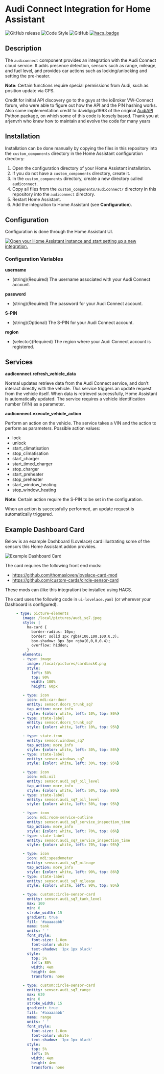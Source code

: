Audi Connect Integration for Home Assistant
============================================================

![GitHub release](https://img.shields.io/github/release/Cyr-ius/hass-audiconnect)
![Code Style][blackbadge]
![GitHub](https://img.shields.io/github/license/cyr-ius/hass-audiconnect)
[![hacs_badge](https://img.shields.io/badge/HACS-Custom-41BDF5.svg)](https://github.com/hacs/integration)

Description 
------------
The `audiconnect` component provides an integration with the Audi Connect cloud service. It adds presence detection, sensors such as range, mileage, and fuel level, and provides car actions such as locking/unlocking and setting the pre-heater.

**Note:** Certain functions require special permissions from Audi, such as position update via GPS. 

Credit for initial API discovery go to the guys at the ioBroker VW-Connect forum, who were able to figure out how the API and the PIN hashing works. Also some implementation credit to davidgiga1993 of the original [AudiAPI](https://github.com/davidgiga1993/AudiAPI) Python package, on which some of this code is loosely based.
Thank you at arjenvrh who knew how to maintain and evolve the code for many years

Installation
------------

Installation can be done manually by copying the files in this repository into the `custom_components` directory in the Home Assistant configuration directory:
1. Open the configuration directory of your Home Assistant installation.
2. If you do not have a `custom_components` directory, create it.
3. In the `custom_components` directory, create a new directory called `audiconnect`.
4. Copy all files from the `custom_components/audiconnect/` directory in this repository into the `audiconnect` directory.
5. Restart Home Assistant.
6. Add the integration to Home Assistant (see **Configuration**).

Configuration
-------------

Configuration is done through the Home Assistant UI.

[![Open your Home Assistant instance and start setting up a new integration.](https://my.home-assistant.io/badges/config_flow_start.svg)](https://my.home-assistant.io/redirect/config_flow_start/?domain=audiconnect)

### Configuration Variables

**username**

- (string)(Required) The username associated with your Audi Connect account.

**password**

- (string)(Required) The password for your Audi Connect account.

**S-PIN**

- (string)(Optional) The S-PIN for your Audi Connect account.

**region**

- (selector)(Required) The region where your Audi Connect account is registered. 

Services
--------

**audiconnect.refresh_vehicle_data**

Normal updates retrieve data from the Audi Connect service, and don't interact directly with the vehicle. _This_ service triggers an update request from the vehicle itself. When data is retrieved successfully, Home Assistant is automatically updated. The service requires a vehicle identification number (VIN) as a parameter. 

**audiconnect.execute_vehicle_action**

Perform an action on the vehicle. The service takes a VIN and the action to perform as parameters. Possible action values:
- lock
- unlock 
- start_climatisation
- stop_climatisation
- start_charger
- start_timed_charger
- stop_charger
- start_preheater
- stop_preheater
- start_window_heating
- stop_window_heating 

**Note:** Certain action require the S-PIN to be set in the configuration. 

When an action is successfully performed, an update request is automatically triggered. 

Example Dashboard Card
----------------------

Below is an example Dashboard (Lovelace) card illustrating some of the sensors this Home Assistant addon provides. 

![Example Dashboard Card](card_example.png)

The card requires the following front end mods:
- https://github.com/thomasloven/lovelace-card-mod
- https://github.com/custom-cards/circle-sensor-card

These mods can (like this integration) be installed using HACS.

The card uses the following code in `ui-lovelace.yaml` (or wherever your Dashboard is configured).

```yaml
     - type: picture-elements
        image: /local/pictures/audi_sq7.jpeg
        style: | 
          ha-card {
            border-radius: 10px;
            border: solid 1px rgba(100,100,100,0.3);
            box-shadow: 3px 3px rgba(0,0,0,0.4);
            overflow: hidden;
          } 
        elements:
        - type: image
          image: /local/pictures/cardbackK.png
          style:
            left: 50%
            top: 90%
            width: 100%
            height: 60px

        - type: icon
          icon: mdi:car-door
          entity: sensor.doors_trunk_sq7
          tap_action: more_info
          style: {color: white, left: 10%, top: 86%}
        - type: state-label
          entity: sensor.doors_trunk_sq7
          style: {color: white, left: 10%, top: 95%}

        - type: state-icon
          entity: sensor.windows_sq7
          tap_action: more_info
          style: {color: white, left: 30%, top: 86%}
        - type: state-label
          entity: sensor.windows_sq7
          style: {color: white, left: 30%, top: 95%}

        - type: icon
          icon: mdi:oil
          entity: sensor.audi_sq7_oil_level
          tap_action: more_info
          style: {color: white, left: 50%, top: 86%}
        - type: state-label
          entity: sensor.audi_sq7_oil_level
          style: {color: white, left: 50%, top: 95%}

        - type: icon
          icon: mdi:room-service-outline
          entity: sensor.audi_sq7_service_inspection_time
          tap_action: more_info
          style: {color: white, left: 70%, top: 86%}
        - type: state-label
          entity: sensor.audi_sq7_service_inspection_time
          style: {color: white, left: 70%, top: 95%}

        - type: icon
          icon: mdi:speedometer
          entity: sensor.audi_sq7_mileage
          tap_action: more_info
          style: {color: white, left: 90%, top: 86%}
        - type: state-label
          entity: sensor.audi_sq7_mileage
          style: {color: white, left: 90%, top: 95%}

        - type: custom:circle-sensor-card
          entity: sensor.audi_sq7_tank_level
          max: 100
          min: 0
          stroke_width: 15
          gradient: true
          fill: '#aaaaaabb'
          name: tank
          units: ' '
          font_style:
            font-size: 1.0em
            font-color: white
            text-shadow: '1px 1px black'
          style:
            top: 5%
            left: 80%
            width: 4em
            height: 4em
            transform: none

        - type: custom:circle-sensor-card
          entity: sensor.audi_sq7_range
          max: 630
          min: 0
          stroke_width: 15
          gradient: true
          fill: '#aaaaaabb'
          name: range
          units: ' '
          font_style:
            font-size: 1.0em
            font-color: white
            text-shadow: '1px 1px black'
          style:
            top: 5%
            left: 5%
            width: 4em
            height: 4em
            transform: none
```

[blackbadge]: https://img.shields.io/badge/code%20style-black-000000.svg?style=flat

